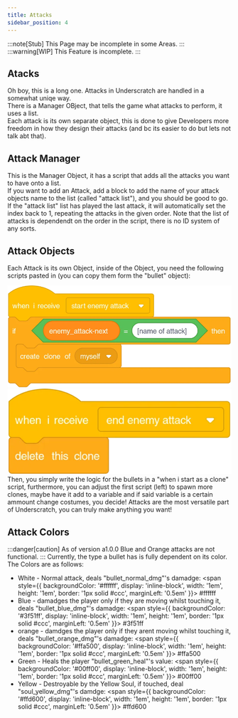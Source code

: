 ```yaml
---
title: Attacks
sidebar_position: 4
---
```

:::note[Stub]
This Page may be incomplete in some Areas.
:::
:::warning[WIP]
This Feature is incomplete.
:::

## Atacks
Oh boy, this is a long one. 
Attacks in Underscratch are handled in a somewhat uniqe way.  
There is a Manager OBject, that tells the game what attacks to perform, it uses a list.  
Each attack is its own separate object, this is done to give Developers more freedom in how they design their attacks (and bc its easier to do but lets not talk abt that).  

## Attack Manager
This is the Manager Object, it has a script that adds all the attacks you want to have onto a list.  
If you want to add an Attack, add a block to add the name of your attack objects name to the list (called "attack list"), and you should be good to go.  
If the "attack list" list has played the last attack, it will automatically set the index back to 1, repeating the attacks in the given order.
Note that the list of attacks is dependendt on the order in the script, there is no ID system of any sorts.

## Attack Objects
Each Attack is its own Object, inside of the Object, you need the following scripts pasted in (you can copy them form the "bullet" object):
<div style={{ display: 'flex' }}>
  <img src="/img/attacks-mandatory1.png" alt="First Image" style={{ width: '48%', height: '200px', objectFit: 'contain', marginRight: '2%' }} />
  <img src="/img/attacks-mandatory2.png" alt="Second Image" style={{ width: '50%', height: '150px', objectFit: 'contain' }} />
</div>
Then, you simply write the logic for the bullets in a "when i start as a clone" script, furthermore, you can adjust the first script (left) to spawn more clones, maybe have it add to a variable and if said variable is a certain ammount change costumes, you decide!  
Attacks are the most versatile part of Underscratch, you can truly make anything you want!

## Attack Colors
:::danger[caution]
As of version a1.0.0 Blue and Orange attacks are not functional.
:::
Currently, the type a bullet has is fully dependent on its color.  
The Colors are as follows:
- White - Normal attack, deals "bullet_normal_dmg"'s damadge:   <span style={{ backgroundColor: '#ffffff', display: 'inline-block', width: '1em', height: '1em', border: '1px solid #ccc', marginLeft: '0.5em' }}></span>  #ffffff
- Blue - damadges the player only if they are moving whilst touching it, deals "bullet_blue_dmg"'s damadge: <span style={{ backgroundColor: '#3f51ff', display: 'inline-block', width: '1em', height: '1em', border: '1px solid #ccc', marginLeft: '0.5em' }}></span> #3f51ff
- orange - damdges the player only if they arent moving whilst touching it, deals "bullet_orange_dmg"'s damadge:     <span style={{ backgroundColor: '#ffa500', display: 'inline-block', width: '1em', height: '1em', border: '1px solid #ccc', marginLeft: '0.5em' }}></span> #ffa500
- Green - Heals the player "bullet_green_heal"'s value:  <span style={{ backgroundColor: '#00ff00', display: 'inline-block', width: '1em', height: '1em', border: '1px solid #ccc', marginLeft: '0.5em' }}></span> #00ff00
- Yellow - Destroyable by the Yellow Soul, if touched, deal "soul_yellow_dmg"'s damdge:  <span style={{ backgroundColor: '#ffd600', display: 'inline-block', width: '1em', height: '1em', border: '1px solid #ccc', marginLeft: '0.5em' }}></span> #ffd600

